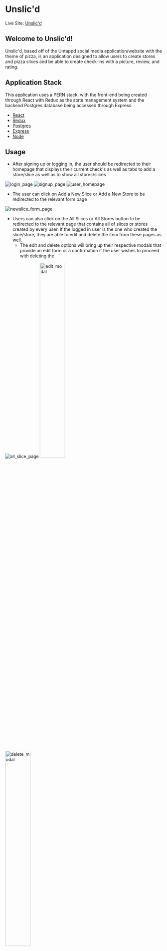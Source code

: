 # Unslic'd

Live Site: [Unslic'd](https://unslicd.herokuapp.com/)

## Welcome to Unslic'd!
Unslic'd, based off of the Untappd social media application/website with the theme of pizza, is an application designed to allow users to create stores and pizza slices and be able to create check-ins with a picture, review, and rating.

## Application Stack
This application uses a PERN stack, with the front-end being created through React with Redux as the state management system and the backend Postgres database being accessed through Express.
<br>
* [React](https://www.google.com)
* [Redux](https://redux.js.org/)
* [Postgres](https://www.postgresql.org/docs/)
* [Express](https://expressjs.com/)
* [Node](https://nodejs.org/en/docs/)

## Usage

* After signing up or logging in, the user should be redirected to their homepage that displays their current check's as well as tabs to add a store/slice as well as to show all stores/slices

![login_page](https://cdn.discordapp.com/attachments/904438142063501353/909906360991354930/unknown.png)
![signup_page](https://cdn.discordapp.com/attachments/904438142063501353/909906440452452412/unknown.png)
![user_homepage](https://cdn.discordapp.com/attachments/904438142063501353/909907247491076157/unknown.png)

* The user can click on Add a New Slice or Add a New Store to be redirected to the relevant form page

![newslice_form_page](https://cdn.discordapp.com/attachments/904438142063501353/909907757149327520/unknown.png)

* Users can also click on the All Slices or All Stores button to be redirected to the relevant page that contains all of slices or stores created by every user. If the logged in user is the one who created the slice/store, they are able to edit and delete the item from these pages as well.
  * The edit and delete options will bring up their respective modals that provide an edit form or a confirmation if the user wishes to proceed with deleting the 

![all_slice_page](https://cdn.discordapp.com/attachments/904438142063501353/909909663850565682/unknown.png)
<img src="https://cdn.discordapp.com/attachments/904438142063501353/909910845847396362/unknown.png" alt="edit_modal" width="40%">
<img src="https://cdn.discordapp.com/attachments/904438142063501353/909910909349150800/unknown.png" alt="delete_modal" width="40%">

* Users can click on the Check In! button that brings up a modal with a form for users to create their own check-in
  * After creating the checkin, users are able to edit and delete their check-in through the frontpage.

<img src="https://cdn.discordapp.com/attachments/904438142063501353/909911294897954877/unknown.png" alt="checkin_modal" height="25%">

## Future Plans for Additional Features
* Implementing AWS for user's check-in photos.
* Allow users to upload/update their own profile pictures
* Global tab that shows checkins from all users
* Remove edit 

